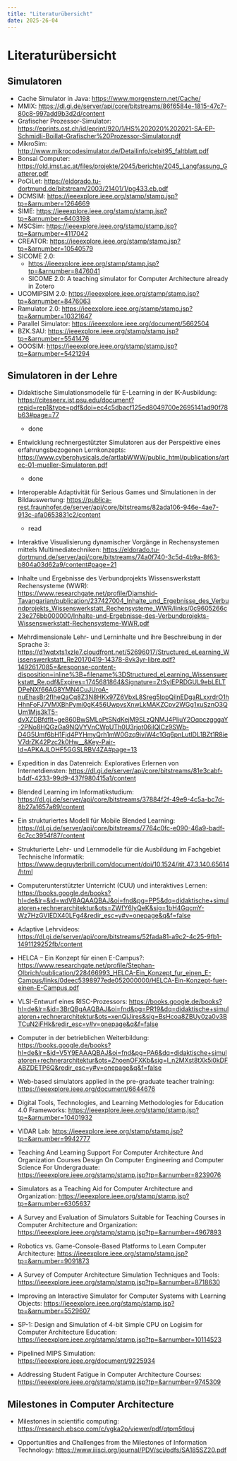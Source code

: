 ```yaml
---
title: "Literaturübersicht"
date: 2025-26-04
---
```


# Literaturübersicht

## Simulatoren
- Cache Simulator in Java: https://www.morgenstern.net/Cache/
- MMIX: https://dl.gi.de/server/api/core/bitstreams/86f6584e-1815-47c7-80c8-997add9b3d2d/content
- Grafischer Prozessor-Simulator: https://eprints.ost.ch/id/eprint/920/1/HS%202020%202021-SA-EP-Schmidli-Boillat-Grafischer%20Prozessor-Simulator.pdf
- MikroSim: http://www.mikrocodesimulator.de/Detailinfo/cebit95_faltblatt.pdf
- Bonsai Computer: https://old.imst.ac.at/files/projekte/2045/berichte/2045_Langfassung_Gatterer.pdf
- PoCiLet: https://eldorado.tu-dortmund.de/bitstream/2003/21401/1/pg433.eb.pdf
- DCMSIM: https://ieeexplore.ieee.org/stamp/stamp.jsp?tp=&arnumber=1264669
- SIME: https://ieeexplore.ieee.org/stamp/stamp.jsp?tp=&arnumber=6403198
- MSCSim: https://ieeexplore.ieee.org/stamp/stamp.jsp?tp=&arnumber=4117042
- CREATOR: https://ieeexplore.ieee.org/stamp/stamp.jsp?tp=&arnumber=10540579
- SICOME 2.0:
    - https://ieeexplore.ieee.org/stamp/stamp.jsp?tp=&arnumber=8476041
    - SICOME 2.0: A teaching simulator for Computer Architecture already in Zotero
- UCOMIPSIM 2.0: https://ieeexplore.ieee.org/stamp/stamp.jsp?tp=&arnumber=8476063
- Ramulator 2.0: https://ieeexplore.ieee.org/stamp/stamp.jsp?tp=&arnumber=10321647
- Parallel Simulator: https://ieeexplore.ieee.org/document/5662504
- BZK.SAU: https://ieeexplore.ieee.org/stamp/stamp.jsp?tp=&arnumber=5541476
- OOOSIM: https://ieeexplore.ieee.org/stamp/stamp.jsp?tp=&arnumber=5421294

## Simulatoren in der Lehre
- Didaktische Simulationsmodelle für E-Learning in der IK-Ausbildung: https://citeseerx.ist.psu.edu/document?repid=rep1&type=pdf&doi=ec4c5dbacf125ed8049700e2695141ad90f78b63#page=77
    - done

- Entwicklung rechnergestützter Simulatoren aus der Perspektive eines erfahrungsbezogenen Lernkonzepts: https://www.cyberphysicals.de/artlabWWW/public_html/publications/artec-01-mueller-Simulatoren.pdf
    - done

- Interoperable Adaptivität für Serious Games und Simulationen in der Bildauswertung: https://publica-rest.fraunhofer.de/server/api/core/bitstreams/82ada106-946e-4ae7-913c-afa0653831c2/content
    - read

- Interaktive Visualisierung dynamischer Vorgänge in Rechensystemen mittels Multimediatechniken: https://eldorado.tu-dortmund.de/server/api/core/bitstreams/74a0f740-3c5d-4b9a-8f63-b804a03d62a9/content#page=21

- Inhalte und Ergebnisse des Verbundprojekts Wissenswerkstatt Rechensysteme (WWR): https://www.researchgate.net/profile/Djamshid-Tavangarian/publication/237427004_Inhalte_und_Ergebnisse_des_Verbundprojekts_Wissenswerkstatt_Rechensysteme_WWR/links/0c9605266c23e276bb000000/Inhalte-und-Ergebnisse-des-Verbundprojekts-Wissenswerkstatt-Rechensysteme-WWR.pdf

- Mehrdimensionale Lehr- und Lerninhalte und ihre Beschreibung in der Sprache <ML>3: https://d1wqtxts1xzle7.cloudfront.net/52696017/Structured_eLearning_Wissenswerkstatt_Re20170419-14378-8vk3yr-libre.pdf?1492617085=&response-content-disposition=inline%3B+filename%3DStructured_eLearning_Wissenswerkstatt_Re.pdf&Expires=1745681864&Signature=ZtSylEPRDGUL9ebLELTDPeNXf66AG8YMN4CuJUroA-nuEhasBr2fIheQaCq8Z3N8HKx97Z6VbxL8Sreg5lppQilnEDgaRLxxrdrO1hHhnFoFJ7VMXBhPymi0gK456UwpvsXnwLkMAKZCpv2WGg1xuSznO3QUm1Mjs3kT5-dvXZDBfdflt~ge860BwSMLoPtSNdKejM9SLzQNMJ4PliuY2OqpczgggaY-2PNo8HQGzGa9NQVYVnCWpUTh0U3rjot06ilQICz9SWb-D4G5Umf6bH1Fjd4PYHmyQrh1mW0Gzq9iviW4c1Gq6pnLutIDL1BZt1R8ieV7drZK42Pzc2k0Hw__&Key-Pair-Id=APKAJLOHF5GGSLRBV4ZA#page=13

- Expedition in das Datenreich: Exploratives Erlernen von Internetdiensten: https://dl.gi.de/server/api/core/bitstreams/81e3cabf-b4df-4233-99d9-437f980415a1/content

- Blended Learning im Informatikstudium: https://dl.gi.de/server/api/core/bitstreams/37884f2f-49e9-4c5a-bc7d-8b27a1657a69/content

- Ein strukturiertes Modell für Mobile Blended Learning: https://dl.gi.de/server/api/core/bitstreams/7764c0fc-e090-46a9-badf-6c7cc3954f87/content

- Strukturierte Lehr- und Lernmodelle für die Ausbildung im Fachgebiet Technische Informatik: https://www.degruyterbrill.com/document/doi/10.1524/itit.47.3.140.65614/html

- Computerunterstützter Unterricht (CUU) und interaktives Lernen: https://books.google.de/books?hl=de&lr=&id=wdV8AQAAQBAJ&oi=fnd&pg=PP5&dq=didaktische+simulatoren+rechnerarchitektur&ots=ZWfY6IyQeK&sig=1bH4GqcmY-Wz7HzGVIEDX40LFg4&redir_esc=y#v=onepage&q&f=false

- Adaptive Lehrvideos: https://dl.gi.de/server/api/core/bitstreams/52fada81-a9c2-4c25-9fb1-1491129252fb/content

- HELCA – Ein Konzept für einen E-Campus?: https://www.researchgate.net/profile/Stephan-Olbrich/publication/228466993_HELCA-Ein_Konzept_fur_einen_E-Campus/links/0deec5398977ede052000000/HELCA-Ein-Konzept-fuer-einen-E-Campus.pdf

- VLSI-Entwurf eines RISC-Prozessors: https://books.google.de/books?hl=de&lr=&id=3BrQBgAAQBAJ&oi=fnd&pg=PR19&dq=didaktische+simulatoren+rechnerarchitektur&ots=xenQjJires&sig=BsHcoa8ZBUy0za0v3BTCuN2iFHk&redir_esc=y#v=onepage&q&f=false

- Computer in der betrieblichen Weiterbildung: https://books.google.de/books?hl=de&lr=&id=V5Y9EAAAQBAJ&oi=fnd&pg=PA6&dq=didaktische+simulatoren+rechnerarchitektur&ots=ZhoenOFXKb&sig=l_n2MXst8tXk5i0kDFABZDETP6Q&redir_esc=y#v=onepage&q&f=false

- Web-based simulators applied in the pre-graduate teacher training: https://ieeexplore.ieee.org/document/6644676

- Digital Tools, Technologies, and Learning Methodologies for Education 4.0 Frameworks: https://ieeexplore.ieee.org/stamp/stamp.jsp?tp=&arnumber=10401932

- VIDAR Lab: https://ieeexplore.ieee.org/stamp/stamp.jsp?tp=&arnumber=9942777

- Teaching And Learning Support For Computer Architecture And Organization Courses Design On Computer Engineering and Computer Science For Undergraduate: https://ieeexplore.ieee.org/stamp/stamp.jsp?tp=&arnumber=8239076

- Simulators as a Teaching Aid for Computer Architecture and Organization: https://ieeexplore.ieee.org/stamp/stamp.jsp?tp=&arnumber=6305637

- A Survey and Evaluation of Simulators Suitable for Teaching Courses in Computer Architecture and Organization: https://ieeexplore.ieee.org/stamp/stamp.jsp?tp=&arnumber=4967893

- Robotics vs. Game-Console-Based Platforms to Learn Computer Architecture: https://ieeexplore.ieee.org/stamp/stamp.jsp?tp=&arnumber=9091873

- A Survey of Computer Architecture Simulation Techniques and Tools: https://ieeexplore.ieee.org/stamp/stamp.jsp?tp=&arnumber=8718630

- Improving an Interactive Simulator for Computer Systems with Learning Objects: https://ieeexplore.ieee.org/stamp/stamp.jsp?tp=&arnumber=5529607

- SP-1: Design and Simulation of 4-bit Simple CPU on Logisim for Computer Architecture Education: https://ieeexplore.ieee.org/stamp/stamp.jsp?tp=&arnumber=10114523

- Pipelined MIPS Simulation: https://ieeexplore.ieee.org/document/9225934

- Addressing Student Fatigue in Computer Architecture Courses: https://ieeexplore.ieee.org/stamp/stamp.jsp?tp=&arnumber=9745309

## Milestones in Computer Architecture
- Milestones in scientific computing: https://research.ebsco.com/c/vgka2p/viewer/pdf/qtpm5tlouj

- Opportunities and Challenges from the Milestones of Information Technology: https://www.iiisci.org/journal/PDV/sci/pdfs/SA185SZ20.pdf
